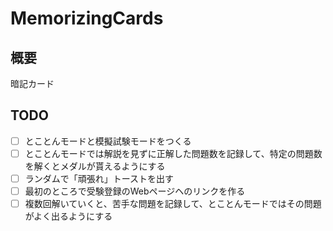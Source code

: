 # MemorizingCards

## 概要
暗記カード

## TODO
- [ ] とことんモードと模擬試験モードをつくる
- [ ] とことんモードでは解説を見ずに正解した問題数を記録して、特定の問題数を解くとメダルが貰えるようにする
- [ ] ランダムで「頑張れ」トーストを出す
- [ ] 最初のところで受験登録のWebページヘのリンクを作る
- [ ] 複数回解いていくと、苦手な問題を記録して、とことんモードではその問題がよく出るようにする